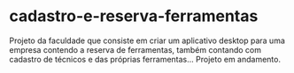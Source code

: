 # cadastro-e-reserva-ferramentas
Projeto da faculdade que consiste em criar um aplicativo desktop para uma empresa contendo a reserva de ferramentas, também contando com cadastro de técnicos e das próprias ferramentas... Projeto em andamento.
